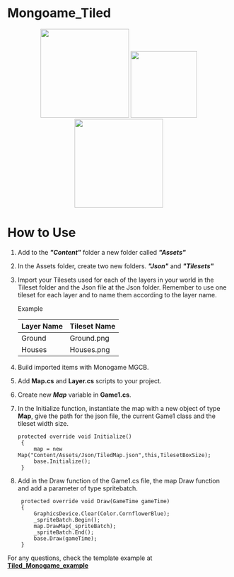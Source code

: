 # Mongoame_Tiled
<p align="center">
<img src="https://dashboard.snapcraft.io/site_media/appmedia/2018/03/tiled-logo-256.png" width="200">
<img src="https://www.pinclipart.com/picdir/big/528-5284520_hand-png-icon-shaking-hands-logo-png-clipart.png" width="150">
<img src = "https://avatars.githubusercontent.com/u/4772066?s=280&v=4" width="200">
</p>

# How to Use
1. Add to the ***"Content"*** folder a new folder called ***"Assets"***

2. In the Assets folder, create two new folders. ***"Json"*** and ***"Tilesets"***

3. Import your Tilesets used for each of the layers in your world in the Tileset folder and the Json file at the Json folder. Remember to use one tileset for each layer and to name them according to the layer name.

   Example

   |Layer Name|Tileset Name|
   |----------|------------|
   |Ground|Ground.png|
   |Houses|Houses.png|
4. Build imported items with Monogame MGCB.
5. Add **Map.cs** and **Layer.cs** scripts to your project.
6. Create new ***Map*** variable in **Game1.cs**.
7. In the Initialize function, instantiate the map with a new object of type **Map**, give the path for the json file, the current Game1 class and the tileset width size.

       protected override void Initialize()
        {
            map = new Map("Content/Assets/Json/TiledMap.json",this,TilesetBoxSize);
            base.Initialize();
        }
        
8. Add in the Draw function of the Game1.cs file, the map Draw function and add a parameter of type spritebatch.

        protected override void Draw(GameTime gameTime)
        {
            GraphicsDevice.Clear(Color.CornflowerBlue);
            _spriteBatch.Begin();
            map.DrawMap(_spriteBatch);
            _spriteBatch.End();
            base.Draw(gameTime);
        }

For any questions, check the template example at <a href=Tiled_Monogame_example>**Tiled_Monogame_example**</a>